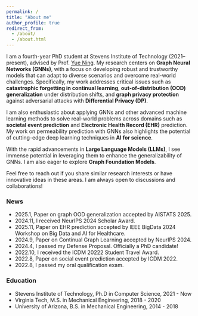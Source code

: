 ```yaml
---
permalink: /
title: "About me"
author_profile: true
redirect_from: 
  - /about/
  - /about.html
---
```


I am a fourth-year PhD student at Stevens Institute of Technology (2021–present), advised by Prof. [Yue Ning](https://yue-ning.github.io/). My research centers on **Graph Neural Networks (GNNs)**, with a focus on developing robust and trustworthy models that can adapt to diverse scenarios and overcome real-world challenges. Specifically, my work addresses critical issues such as **catastrophic forgetting in continual learning**, **out-of-distribution (OOD) generalization** under distribution shifts, and **graph privacy protection** against adversarial attacks with **Differential Privacy (DP)**.

I am also enthusiastic about applying GNNs and other advanced machine learning methods to solve real-world problems across domains such as **societal event prediction** and **Electronic Health Record (EHR)** prediction. My work on permeability prediction with GNNs also highlights the potential of cutting-edge deep learning techniques in **AI for science**.

With the rapid advancements in **Large Language Models (LLMs)**, I see immense potential in leveraging them to enhance the generalizability of GNNs. I am also eager to explore **Graph Foundation Models**. 

Feel free to reach out if you share similar research interests or have innovative ideas in these areas. I am always open to discussions and collaborations!

### News
* 2025.1, Paper on graph OOD generalization accepted by AISTATS 2025. 
* 2024.11, I received NeurIPS 2024 Scholar Award.
* 2025.11, Paper on EHR prediction accepted by IEEE BigData 2024 Workshop on Big Data and AI for Healthcare.
* 2024.9, Paper on Continual Graph Learning accepted by NeurIPS 2024.
* 2024.4, I passed my Defense Proposal. Officially a PhD candidate!
* 2022.10, I received the ICDM 20222 Student Travel Award.
* 2022.8, Paper on social event prediction accepted by ICDM 2022.
* 2022.8, I passed my oral qualification exam. 
   

### Education

* Stevens Institute of Technology, Ph.D in Computer Science, 2021 - Now
* Virginia Tech, M.S. in Mechanical Engineering, 2018 - 2020
* University of Arizona, B.S. in Mechanical Engineering, 2014 - 2018




